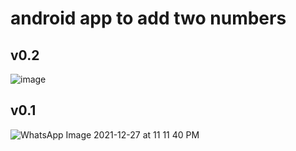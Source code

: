 # android app to add two numbers

## v0.2 
![image](https://user-images.githubusercontent.com/91419527/147953784-5a9dcbc9-794f-4ba7-9905-d2be5c061607.png)


## v0.1
![WhatsApp Image 2021-12-27 at 11 11 40 PM](https://user-images.githubusercontent.com/91419527/147886789-b15db51b-f74b-4cb9-8336-6014694e7f44.jpeg)
